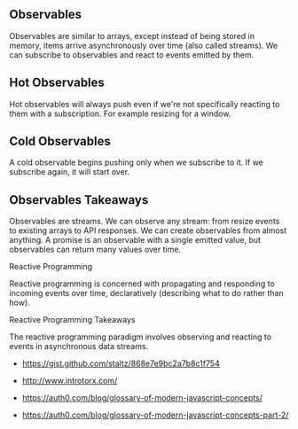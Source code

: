 ## Observables
Observables are similar to arrays, except instead of being stored in memory, items arrive asynchronously over time (also called streams).
We can subscribe to observables and react to events emitted by them.

## Hot Observables
Hot observables will always push even if we're not specifically reacting to them with a subscription. For example resizing for a window.

## Cold Observables
A cold observable begins pushing only when we subscribe to it. If we subscribe again, it will start over.

## Observables Takeaways
Observables are streams. We can observe any stream: from resize events to existing arrays to API responses. We can create observables from almost anything. A promise is an observable with a single emitted value, but observables can return many values over time.

Reactive Programming

Reactive programming is concerned with propagating and responding to incoming events over time, declaratively (describing what to do rather than how).

Reactive Programming Takeaways

The reactive programming paradigm involves observing and reacting to events in asynchronous data streams. 

- https://gist.github.com/staltz/868e7e9bc2a7b8c1f754
- http://www.introtorx.com/

- https://auth0.com/blog/glossary-of-modern-javascript-concepts/
- https://auth0.com/blog/glossary-of-modern-javascript-concepts-part-2/
